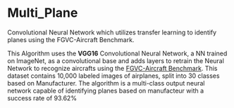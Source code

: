 # Multi_Plane
Convolutional Neural Network which utilizes transfer learning to identify planes using the FGVC-Aircraft Benchmark.

This Algorithm  uses the **VGG16** Convolutional Neural Network, a NN trained on ImageNet, as a convolutional base and adds layers to retrain the Neural Network to recognize 
aircrafts using the [FGVC-Aircraft Benchmark](https://www.robots.ox.ac.uk/~vgg/data/fgvc-aircraft/#:~:text=Fine%2DGrained%20Visual%20Classification%20of,375%20KB%20%7C%20MD5%20Sum%5D.). This dataset contains 10,000 labeled images of airplanes, split into 30 classes based on Manufacturer. The algorithm is a multi-class output neural network capable of identifying planes based on manufacteur with a success rate of 93.62%
